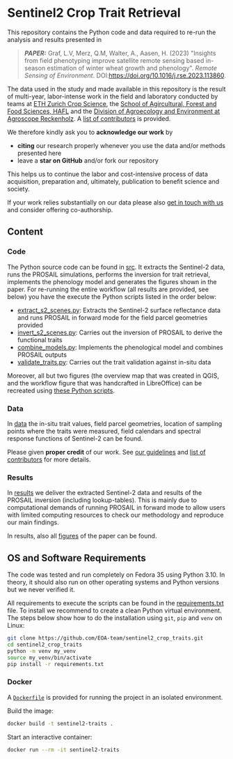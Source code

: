 # Sentinel2 Crop Trait Retrieval

This repository contains the Python code and data required to re-run the analysis and results presented in

> **_PAPER:_**  Graf, L.V, Merz, Q.M, Walter, A., Aasen, H. (2023) "Insights from field phenotyping improve satellite remote sensing based in-season estimation of winter wheat growth and phenology". *Remote Sensing of Environment*. DOI:https://doi.org/10.1016/j.rse.2023.113860.

The data used in the study and made available in this repository is the result of multi-year, labor-intense work in the field and laboratory conducted by teams at [ETH Zurich Crop Science](https://kp.ethz.ch/), the [School of Agircultural, Forest and Food Sciences, HAFL](https://www.bfh.ch/hafl/en/) and the [Division of Agroecology and Environment at Agroscope Reckenholz](https://www.agroscope.admin.ch/agroscope/en/home/about-us/organization/competence-divisions-strategic-research-divisions/agroecology-environment.html). A [list of contributors](data/AUTHORS.txt) is provided.

We therefore kindly ask you to **acknowledge our work** by

* **citing** our research properly whenever you use the data and/or methods presented here
* leave a **star on GitHub** and/or fork our repository

This helps us to continue the labor and cost-intensive process of data acquisition, preparation and, ultimately, publication to benefit science and society.

If your work relies substantially on our data please also [get in touch with us](https://www.eoa-team.net/) and consider offering co-authorship.

## Content


### Code
The Python source code can be found in [src](src). It extracts the Sentinel-2 data, runs the PROSAIL simulations, performs the inversion for trait retrieval, implements the phenology model and generates the figures shown in the paper.
For re-running the entire workflow (all results are provided, see below) you have the execute the Python scripts listed in the order below:

* [extract_s2_scenes.py](src/extract_s2_scenes.py): Extracts the Sentinel-2 surface reflectance data and runs PROSAIL in forward mode for the field parcel geometries provided
* [invert_s2_scenes.py](src/invert_s2_scenes.py): Carries out the inversion of PROSAIL to derive the functional traits
* [combine_models.py](src/combine_models.py): Implements the phenological model and combines PROSAIL outputs
* [validate_traits.py](src/validate_traits.py): Carries out the trait validation against in-situ data

Moreover, all but two figures (the overview map that was created in QGIS, and the workflow figure that was handcrafted in LibreOffice) can be recreated using [these Python scripts](src/figures_paper).

### Data
In [data](data) the in-situ trait values, field parcel geometries, location of sampling points where the traits were measured, field calendars and spectral response functions of Sentinel-2 can be found.

Please given **proper credit** of our work. See [our guidelines](data/README.md) and [list of contributors](data/AUTHORS.txt) for more details.

### Results
In [results](results) we deliver the extracted Sentinel-2 data and results of the PROSAIL inversion (including lookup-tables). This is mainly due to computational demands of running PROSAIL in forward mode to allow users with limited computing resources to check our methodology and reproduce our main findings.

In results, also all [figures](results/Figures) of the paper can be found.
 
## OS and Software Requirements

The code was tested and run completely on Fedora 35 using Python 3.10. In theory, it should also run on other operating systems and Python versions but we never verified it.

All requirements to execute the scripts can be found in the [requirements.txt](requirements.txt) file. To install we recommend to create a clean Python virtual environment. The steps below show how to do the installation using `git`, `pip` and `venv` on Linux:

```bash
git clone https://github.com/EOA-team/sentinel2_crop_traits.git
cd sentinel2_crop_traits
python -m venv my_venv
source my_venv/bin/activate
pip install -r requirements.txt
```

### Docker

A [`Dockerfile`](Dockerfile) is provided for running the project in an isolated environment.

Build the image:

```bash
docker build -t sentinel2-traits .
```

Start an interactive container:

```bash
docker run --rm -it sentinel2-traits
```

